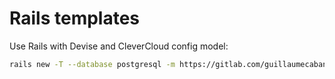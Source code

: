 # Rails templates
Use Rails with Devise and CleverCloud config model:
  ```sh
  rails new -T --database postgresql -m https://gitlab.com/guillaumecabanel/rails-templates/raw/master/rails-devise-clever.rb YOUR_APP_NAME
  ```
